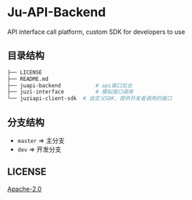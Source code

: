 # Ju-API-Backend
API interface call platform, custom SDK for developers to use

## 目录结构

```sh
├── LICENSE
├── README.md
├── juapi-backend  			# api接口后台
├── juzi-interface			# 模拟接口调用
└── juziapi-client-sdk	# 自定义SDK，提供开发者调用的接口
```



## 分支结构

- `master` => 主分支
- `dev` => 开发分支



## LICENSE

[Apache-2.0](https://www.apache.org/licenses/LICENSE-2.0)
